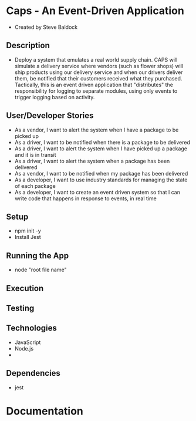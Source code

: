 # Caps - An Event-Driven Application

* Created by Steve Baldock

## Description

* Deploy a system that emulates a real world supply chain. CAPS will simulate a delivery service where vendors (such as flower shops) will ship products using our delivery service and when our drivers deliver them, be notified that their customers received what they purchased. Tactically, this is an event driven application that "distributes" the responsibility for logging to separate modules, using only events to trigger logging based on activity.

## User/Developer Stories

* As a vendor, I want to alert the system when I have a package to be picked up
* As a driver, I want to be notified when there is a package to be delivered
* As a driver, I want to alert the system when I have picked up a package and it is in transit
* As a driver, I want to alert the system when a package has been delivered
* As a vendor, I want to be notified when my package has been delivered
* As a developer, I want to use industry standards for managing the state of each package
* As a developer, I want to create an event driven system so that I can write code that happens in response to events, in real time

## Setup
* npm init -y
* Install Jest


## Running the App
* node "root file name"

## Execution

## Testing


## Technologies
* JavaScript
* Node.js
* 

## Dependencies
* jest


# Documentation

